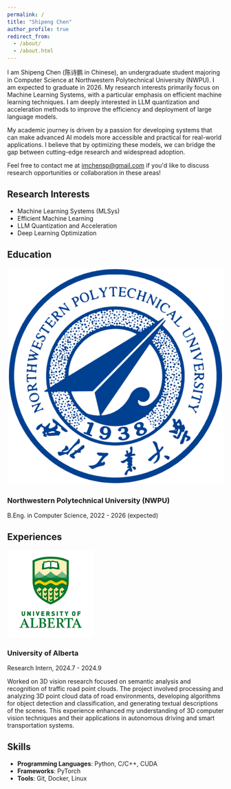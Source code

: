 ```yaml
---
permalink: /
title: "Shipeng Chen"
author_profile: true
redirect_from: 
  - /about/
  - /about.html
---
```


I am Shipeng Chen (陈诗鹏 in Chinese), an undergraduate student majoring in Computer Science at Northwestern Polytechnical University (NWPU). I am expected to graduate in 2026. My research interests primarily focus on Machine Learning Systems, with a particular emphasis on efficient machine learning techniques. I am deeply interested in LLM quantization and acceleration methods to improve the efficiency and deployment of large language models.

My academic journey is driven by a passion for developing systems that can make advanced AI models more accessible and practical for real-world applications. I believe that by optimizing these models, we can bridge the gap between cutting-edge research and widespread adoption.

Feel free to contact me at [imchensp@gmail.com](mailto:imchensp@gmail.com) if you'd like to discuss research opportunities or collaboration in these areas!

## Research Interests

* Machine Learning Systems (MLSys)
* Efficient Machine Learning
* LLM Quantization and Acceleration
* Deep Learning Optimization

## Education

<div class="education-container">
  <div class="logo-container">
    <img src="../images/nwpu-logo.png" alt="NWPU Logo">
  </div>
  <div class="content-container">
    <h3>Northwestern Polytechnical University (NWPU)</h3>
    <p>B.Eng. in Computer Science, 2022 - 2026 (expected)</p>
  </div>
</div>

## Experiences

<div class="experience-container">
  <div class="logo-container">
    <img src="../images/ualberta-logo.png" alt="University of Alberta Logo">
  </div>
  <div class="content-container">
    <h3>University of Alberta</h3>
    <p>Research Intern, 2024.7 - 2024.9</p>
    <p>Worked on 3D vision research focused on semantic analysis and recognition of traffic road point clouds. The project involved processing and analyzing 3D point cloud data of road environments, developing algorithms for object detection and classification, and generating textual descriptions of the scenes. This experience enhanced my understanding of 3D computer vision techniques and their applications in autonomous driving and smart transportation systems.</p>
  </div>
</div>

## Skills

* **Programming Languages**: Python, C/C++, CUDA
* **Frameworks**: PyTorch
* **Tools**: Git, Docker, Linux

